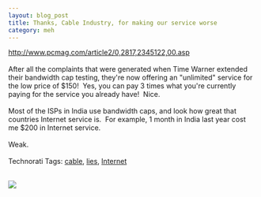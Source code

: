 ```yaml
--- 
layout: blog_post
title: Thanks, Cable Industry, for making our service worse
category: meh
---
```

http://www.pcmag.com/article2/0,2817,2345122,00.asp<br /><br />After all the complaints that were generated when Time Warner extended their bandwidth cap testing, they're now offering an "unlimited" service for the low price of $150!&nbsp; Yes, you can pay 3 times what you're currently paying for the service you already have!&nbsp; Nice.<br /><br />Most of the ISPs in India use bandwidth caps, and look how great that countries Internet service is.&nbsp; For example, 1 month in India last year cost me $200 in Internet service.<br /><br />Weak. <br /><br />Technorati Tags: <a class="performancingtags" href="http://technorati.com/tag/cable" rel="tag">cable</a>, <a class="performancingtags" href="http://technorati.com/tag/lies" rel="tag">lies</a>, <a class="performancingtags" href="http://technorati.com/tag/Internet" rel="tag">Internet</a><br /><br /><div class="zemanta-pixie"><img class="zemanta-pixie-img" src="http://img.zemanta.com/pixy.gif?x-id=f9bdad82-331d-83c4-b3f3-6530c8c758aa" /></div>
